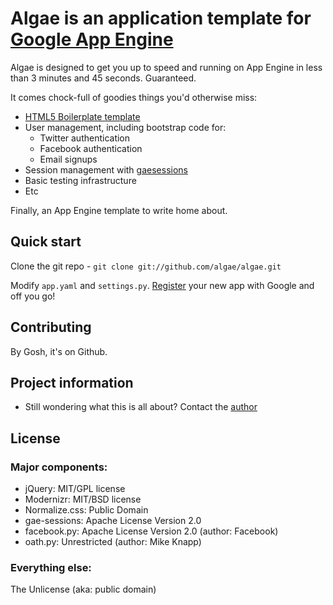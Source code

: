 # Algae is an application template for [Google App Engine](http://https://developers.google.com/appengine/)

Algae is designed to get you up to speed and running on App Engine in less than 3 minutes and 45 seconds. Guaranteed. 

It comes chock-full of goodies things you'd otherwise miss:

* [HTML5 Boilerplate template](http://html5boilerplate.com)
* User management, including bootstrap code for:
    * Twitter authentication
    * Facebook authentication
    * Email signups
* Session management with [gaesessions](https://github.com/dound/gae-sessions)
* Basic testing infrastructure
* Etc

Finally, an App Engine template to write home about.

## Quick start

Clone the git repo - `git clone git://github.com/algae/algae.git`

Modify `app.yaml` and `settings.py`. [Register](https://appengine.google.com/) your new app with Google and off you go!

## Contributing

By Gosh, it's on Github.

## Project information

* Still wondering what this is all about? Contact the [author](http://twitter.com/ibagrak)

## License

### Major components:

* jQuery: MIT/GPL license
* Modernizr: MIT/BSD license
* Normalize.css: Public Domain
* gae-sessions: Apache License Version 2.0
* facebook.py: Apache License Version 2.0 (author: Facebook) 
* oath.py: Unrestricted (author: Mike Knapp)

### Everything else:

The Unlicense (aka: public domain)
